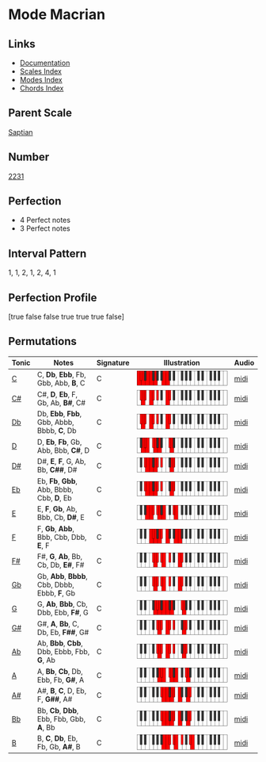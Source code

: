 # Mode Macrian

## Links

- [Documentation](index.md)
- [Scales Index](Scales.md)
- [Modes Index](Modes.md)
- [Chords Index](Chords.md)

## Parent Scale

[Saptian](ScaleSaptian.md)

## Number

[2231](https://ianring.com/musictheory/scales/2231)

## Perfection

- 4 Perfect notes
- 3 Perfect notes

## Interval Pattern

1, 1, 2, 1, 2, 4, 1

## Perfection Profile

[true false false true true true false]

## Permutations

| Tonic | Notes | Signature | Illustration | Audio |
|-------|-------|-----------|--------------|-------|
| [C](ModeCNaturalMacrian.md) | C, **Db**, **Ebb**, Fb, Gbb, Abb, **B**, C | C | ![CNaturalMacrian](ModeCNaturalMacrian.png) | [midi](https://github.com/edipermadi/music/blob/main/docs/ModeCNaturalMacrian.mid?raw=true) |
| [C#](ModeCSharpMacrian.md) | C#, **D**, **Eb**, F, Gb, Ab, **B#**, C# | C | ![CSharpMacrian](ModeCSharpMacrian.png) | [midi](https://github.com/edipermadi/music/blob/main/docs/ModeCSharpMacrian.mid?raw=true) |
| [Db](ModeDFlatMacrian.md) | Db, **Ebb**, **Fbb**, Gbb, Abbb, Bbbb, **C**, Db | C | ![DFlatMacrian](ModeDFlatMacrian.png) | [midi](https://github.com/edipermadi/music/blob/main/docs/ModeDFlatMacrian.mid?raw=true) |
| [D](ModeDNaturalMacrian.md) | D, **Eb**, **Fb**, Gb, Abb, Bbb, **C#**, D | C | ![DNaturalMacrian](ModeDNaturalMacrian.png) | [midi](https://github.com/edipermadi/music/blob/main/docs/ModeDNaturalMacrian.mid?raw=true) |
| [D#](ModeDSharpMacrian.md) | D#, **E**, **F**, G, Ab, Bb, **C##**, D# | C | ![DSharpMacrian](ModeDSharpMacrian.png) | [midi](https://github.com/edipermadi/music/blob/main/docs/ModeDSharpMacrian.mid?raw=true) |
| [Eb](ModeEFlatMacrian.md) | Eb, **Fb**, **Gbb**, Abb, Bbbb, Cbb, **D**, Eb | C | ![EFlatMacrian](ModeEFlatMacrian.png) | [midi](https://github.com/edipermadi/music/blob/main/docs/ModeEFlatMacrian.mid?raw=true) |
| [E](ModeENaturalMacrian.md) | E, **F**, **Gb**, Ab, Bbb, Cb, **D#**, E | C | ![ENaturalMacrian](ModeENaturalMacrian.png) | [midi](https://github.com/edipermadi/music/blob/main/docs/ModeENaturalMacrian.mid?raw=true) |
| [F](ModeFNaturalMacrian.md) | F, **Gb**, **Abb**, Bbb, Cbb, Dbb, **E**, F | C | ![FNaturalMacrian](ModeFNaturalMacrian.png) | [midi](https://github.com/edipermadi/music/blob/main/docs/ModeFNaturalMacrian.mid?raw=true) |
| [F#](ModeFSharpMacrian.md) | F#, **G**, **Ab**, Bb, Cb, Db, **E#**, F# | C | ![FSharpMacrian](ModeFSharpMacrian.png) | [midi](https://github.com/edipermadi/music/blob/main/docs/ModeFSharpMacrian.mid?raw=true) |
| [Gb](ModeGFlatMacrian.md) | Gb, **Abb**, **Bbbb**, Cbb, Dbbb, Ebbb, **F**, Gb | C | ![GFlatMacrian](ModeGFlatMacrian.png) | [midi](https://github.com/edipermadi/music/blob/main/docs/ModeGFlatMacrian.mid?raw=true) |
| [G](ModeGNaturalMacrian.md) | G, **Ab**, **Bbb**, Cb, Dbb, Ebb, **F#**, G | C | ![GNaturalMacrian](ModeGNaturalMacrian.png) | [midi](https://github.com/edipermadi/music/blob/main/docs/ModeGNaturalMacrian.mid?raw=true) |
| [G#](ModeGSharpMacrian.md) | G#, **A**, **Bb**, C, Db, Eb, **F##**, G# | C | ![GSharpMacrian](ModeGSharpMacrian.png) | [midi](https://github.com/edipermadi/music/blob/main/docs/ModeGSharpMacrian.mid?raw=true) |
| [Ab](ModeAFlatMacrian.md) | Ab, **Bbb**, **Cbb**, Dbb, Ebbb, Fbb, **G**, Ab | C | ![AFlatMacrian](ModeAFlatMacrian.png) | [midi](https://github.com/edipermadi/music/blob/main/docs/ModeAFlatMacrian.mid?raw=true) |
| [A](ModeANaturalMacrian.md) | A, **Bb**, **Cb**, Db, Ebb, Fb, **G#**, A | C | ![ANaturalMacrian](ModeANaturalMacrian.png) | [midi](https://github.com/edipermadi/music/blob/main/docs/ModeANaturalMacrian.mid?raw=true) |
| [A#](ModeASharpMacrian.md) | A#, **B**, **C**, D, Eb, F, **G##**, A# | C | ![ASharpMacrian](ModeASharpMacrian.png) | [midi](https://github.com/edipermadi/music/blob/main/docs/ModeASharpMacrian.mid?raw=true) |
| [Bb](ModeBFlatMacrian.md) | Bb, **Cb**, **Dbb**, Ebb, Fbb, Gbb, **A**, Bb | C | ![BFlatMacrian](ModeBFlatMacrian.png) | [midi](https://github.com/edipermadi/music/blob/main/docs/ModeBFlatMacrian.mid?raw=true) |
| [B](ModeBNaturalMacrian.md) | B, **C**, **Db**, Eb, Fb, Gb, **A#**, B | C | ![BNaturalMacrian](ModeBNaturalMacrian.png) | [midi](https://github.com/edipermadi/music/blob/main/docs/ModeBNaturalMacrian.mid?raw=true) |

